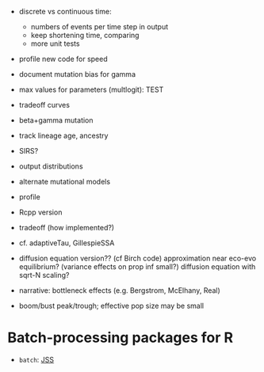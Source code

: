 
- discrete vs continuous time:
   - numbers of events per time step in output
   - keep shortening time, comparing
   - more unit tests
- profile new code for speed
- document mutation bias for gamma

- max values for parameters (multlogit): TEST
- tradeoff curves
- beta+gamma mutation

- track lineage age, ancestry
- SIRS?
- output distributions
- alternate mutational models
- profile
- Rcpp version
- tradeoff (how implemented?)
- cf. adaptiveTau, GillespieSSA
- diffusion equation version??
  (cf Birch code)
  approximation near eco-evo equilibrium?
    (variance effects on prop inf small?)
  diffusion equation with sqrt-N scaling?
- narrative: bottleneck effects (e.g. Bergstrom, McElhany, Real)
- boom/bust peak/trough; effective pop size may be small


# Batch-processing packages for R

- `batch`: [JSS](http://www.jstatsoft.org/v39/c01/)
